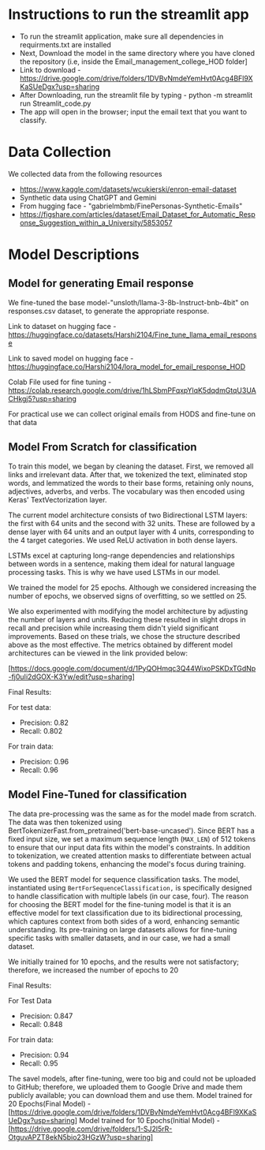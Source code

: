 # Instructions to run the streamlit app

* To run the streamlit application, make sure all dependencies in requirments.txt are installed
* Next, Download the model in the same directory where you have cloned the repository (i.e, inside the Email_management_college_HOD folder]
* Link to download - https://drive.google.com/drive/folders/1DVBvNmdeYemHvt0Acg4BFl9XKaSUeDgx?usp=sharing
* After Downloading, run the streamlit file by typing - python -m streamlit run Streamlit_code.py
* The app will open in the browser; input the email text that you want to classify.

# Data Collection

We collected data from the following resources
* https://www.kaggle.com/datasets/wcukierski/enron-email-dataset
* Synthetic data using ChatGPT and Gemini
* From hugging face - "gabrielmbmb/FinePersonas-Synthetic-Emails"
* https://figshare.com/articles/dataset/Email_Dataset_for_Automatic_Response_Suggestion_within_a_University/5853057


# Model Descriptions


## Model for generating Email response

We fine-tuned the base model-"unsloth/llama-3-8b-Instruct-bnb-4bit" on responses.csv dataset, to generate the appropriate response.

Link to dataset on hugging face - https://huggingface.co/datasets/Harshi2104/Fine_tune_llama_email_response

Link to saved model on hugging face - https://huggingface.co/Harshi2104/lora_model_for_email_response_HOD

Colab File used for fine tuning - https://colab.research.google.com/drive/1hLSbmPFqxpYlqK5dqdmGtqU3UACHkgj5?usp=sharing

For practical use we can collect original emails from HODS and fine-tune on that data


## Model From Scratch for classification
To train this model, we began by cleaning the dataset. First, we removed all links and irrelevant data. After that, we tokenized the text, eliminated stop words, and lemmatized the words to their base forms, retaining only nouns, adjectives, adverbs, and verbs. The vocabulary was then encoded using Keras' TextVectorization layer.

The current model architecture consists of two Bidirectional LSTM layers: the first with 64 units and the second with 32 units. These are followed by a dense layer with 64 units and an output layer with 4 units, corresponding to the 4 target categories. We used ReLU activation in both dense layers.

LSTMs excel at capturing long-range dependencies and relationships between words in a sentence, making them ideal for natural language processing tasks. This is why we have used LSTMs in our model. 

We trained the model for 25 epochs. Although we considered increasing the number of epochs, we observed signs of overfitting, so we settled on 25.

We also experimented with modifying the model architecture by adjusting the number of layers and units. Reducing these resulted in slight drops in recall and precision while increasing them didn't yield significant improvements. Based on these trials, we chose the structure described above as the most effective. The metrics obtained by different model architectures can be viewed in the link provided below:

[https://docs.google.com/document/d/1PyQOHmqc3Q44WixoPSKDxTGdNp-fj0uIi2dGOX-K3Yw/edit?usp=sharing]

Final Results:

For test data:
* Precision: 0.82
* Recall: 0.802

For train data:
* Precision: 0.96
* Recall: 0.96


## Model Fine-Tuned for classification
The data pre-processing was the same as for the model made from scratch. The data was then tokenized using BertTokenizerFast.from_pretrained('bert-base-uncased'). Since BERT has a fixed input size, we set a maximum sequence length (`MAX_LEN`) of 512 tokens to ensure that our input data fits within the model's constraints.
In addition to tokenization, we created attention masks to differentiate between actual tokens and padding tokens, enhancing the model's focus during training. 

We used the BERT model for sequence classification tasks. The model, instantiated using `BertForSequenceClassification,` is specifically designed to handle classification with multiple labels (in our case, four).
The reason for choosing the BERT model for the fine-tuning model is that it is an effective model for text classification due to its bidirectional processing, which captures context from both sides of a word, enhancing semantic understanding. Its pre-training on large datasets allows for fine-tuning specific tasks with smaller datasets, and in our case, we had a small dataset.

We initially trained for 10 epochs, and the results were not satisfactory; therefore, we increased the number of epochs to 20

Final Results:

For Test Data
* Precision: 0.847
* Recall: 0.848

For train data:
* Precision: 0.94
* Recall: 0.95

The savel models, after fine-tuning, were too big and could not be uploaded to GitHub; therefore, we uploaded them to Google Drive and made them publicly available; you can download them and use them.
Model trained for 20 Epochs(Final Model) - [https://drive.google.com/drive/folders/1DVBvNmdeYemHvt0Acg4BFl9XKaSUeDgx?usp=sharing]
Model trained for 10 Epochs(Initial Model) - [https://drive.google.com/drive/folders/1-SJ2l5rR-OtguvAPZT8ekN5bio23HGzW?usp=sharing]

